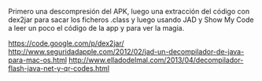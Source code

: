 Primero una descompresión del APK, luego una extracción del código con dex2jar para sacar los ficheros .class y luego usando JAD y Show My Code a leer un poco el código de la app y para ver la magia.

https://code.google.com/p/dex2jar/
http://www.seguridadapple.com/2012/02/jad-un-decompilador-de-java-para-mac-os.html
http://www.elladodelmal.com/2013/04/decompilador-flash-java-net-y-qr-codes.html
